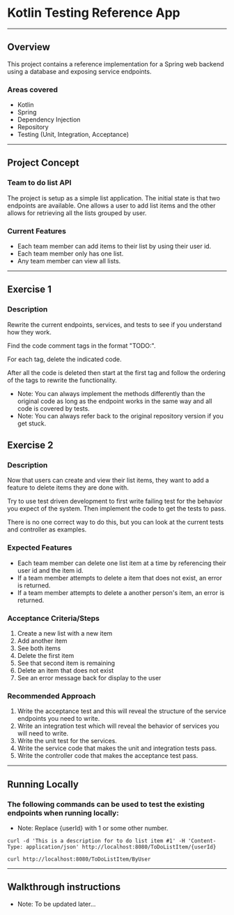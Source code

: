 # Kotlin Testing Reference App

---

## Overview

This project contains a reference implementation for a Spring web backend using a database and exposing service endpoints.

### Areas covered
- Kotlin
- Spring
- Dependency Injection
- Repository
- Testing (Unit, Integration, Acceptance)

---

## Project Concept

### Team to do list API

The project is setup as a simple list application. The initial state is that two endpoints are available. One allows a user to add list items and the other allows for retrieving all the lists grouped by user.

### Current Features

 - Each team member can add items to their list by using their user id.
 - Each team member only has one list.
 - Any team member can view all lists.

--- 

## Exercise 1

### Description

Rewrite the current endpoints, services, and tests to see if you understand how they work. 

Find the code comment tags in the format "TODO:". 

For each tag, delete the indicated code. 

After all the code is deleted then start at the first tag and follow the ordering of the tags to rewrite the functionality.  

- Note: You can always implement the methods differently than the original code as long as the endpoint works in the same way and all code is covered by tests.
- Note: You can always refer back to the original repository version if you get stuck.


## Exercise 2

### Description

Now that users can create and view their list items, they want to add a feature to delete items they are done with. 

Try to use test driven development to first write failing test for the behavior you expect of the system. Then implement the code to get the tests to pass.

There is no one correct way to do this, but you can look at the current tests and controller as examples.

### Expected Features

- Each team member can delete one list item at a time by referencing their user id and the item id.
- If a team member attempts to delete a item that does not exist, an error is returned.
- If a team member attempts to delete a another person's item, an error is returned.

### Acceptance Criteria/Steps

1) Create a new list with a new item
2) Add another item
3) See both items
4) Delete the first item
5) See that second item is remaining
6) Delete an item that does not exist
7) See an error message back for display to the user

### Recommended Approach

1) Write the acceptance test and this will reveal the structure of the service endpoints you need to write. 
2) Write an integration test which will reveal the behavior of services you will need to write.
3) Write the unit test for the services.
4) Write the service code that makes the unit and integration tests pass.
5) Write the controller code that makes the acceptance test pass.

---
## Running Locally

### The following commands can be used to test the existing endpoints when running locally:

- Note: Replace {userId} with 1 or some other number.

`curl -d 'This is a description for to do list item #1' -H 'Content-Type: application/json' http://localhost:8080/ToDoListItem/{userId}`

`curl http://localhost:8080/ToDoListItem/ByUser`

---
## Walkthrough instructions

- Note: To be updated later...








